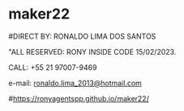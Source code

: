 # maker22

#DIRECT BY: RONALDO LIMA DOS SANTOS

"ALL RESERVED: RONY INSIDE CODE 15/02/2023.

CALL: +55 21 97007-9469

e-mail: ronaldo.lima_2013@hotmail.com

#https://ronyagentspp.github.io/maker22/
